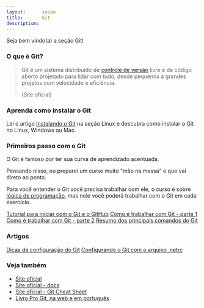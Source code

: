 ```yaml
---
layout:      secao
title:       Git
description:
---
```


Seja bem vindo(a) a seção Git!



### O que é Git?

> Git é um sistema distribuído de [controle de versão](http://pt.wikipedia.org/wiki/Sistema_de_controle_de_vers%C3%A3o)
> livre e de código aberto projetado para lidar com tudo, desde pequenos a grandes projetos com velocidade e eficiência.
>
> (Site oficial)



### Aprenda como instalar o Git

Lei o artigo [Instalando o Git](/linux/instalando-git/) na seção Linux e descubra como instalar o Git no Linux, Windows ou Mac.



### Primeiros passo com o Git

O Git é famoso por ter sua curva de aprendizado acentuada.

Pensando nisso, eu preparei um curso muito "mão na massa" e que vai direto ao ponto.

Para você entender o Git você precisa trabalhar com ele, o curso é sobre [lógica de programação](cursos/logica-de-programacao-aliada-a-testes-unitarios-edicao-02-2018/), mas nele você poderá
trabalhar com o Git em cada exercício.


<div class="list-group">
    <a href="/git/tutorial-iniciando-git/" class="list-group-item ">Tutorial para iniciar com  o Git e o GitHub</a>
    <a href="/git/como-e-trabalhar-com-git-1/" class="list-group-item ">Como é trabalhar com Git - parte 1</a>
    <a href="/git/como-e-trabalhar-com-git-2/" class="list-group-item ">Como é trabalhar com Git - parte 2</a>
    <a href="/git/resumo/" class="list-group-item ">Resumo dos principais comandos do Git</a>
</div>


### Artigos

<div class="list-group">
    <a href="/git/dicas-configuracao/" class="list-group-item ">Dicas de configuração do Git</a>
    <a href="/git/netrc-nao-pedir-senha/" class="list-group-item ">Configurando o Git com o arquivo .netrc</a>
</div>

<!--
### Artigos de referência

<div class="list-group">
    <a href="/git/git-clone/" class="list-group-item">clone (em breve)</a>
    <a href="/git/git-diff/" class="list-group-item">diff (em breve)</a>
    <a href="/git/git-merge/" class="list-group-item">merge (em breve)</a>
    <a href="/git/git-reset/" class="list-group-item">reset (em breve)</a>
    <a href="/git/git-rm/" class="list-group-item">rm (em breve)</a>
    <a href="/git/git-tags/" class="list-group-item">tags (em breve)</a>
</div>
-->

### Veja também

- [Site oficial](http://git-scm.com/)
- [Site oficial - docs](http://git-scm.com/docs)
- [Site oficial - Git Cheat Sheet](https://training.github.com/kit/downloads/github-git-cheat-sheet.pdf)
- [Livro Pro Git, na web e em português](http://git-scm.com/book/pt-br/)
